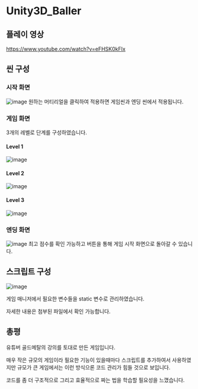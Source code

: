 # Unity3D_Baller

## 플레이 영상

https://www.youtube.com/watch?v=eFHSK0kFIx

## 씬 구성

### 시작 화면

![image](https://user-images.githubusercontent.com/65155903/193723835-f8841526-6c6b-46c3-891e-c8f0702a4e0b.png)
원하는 머티리얼을 클릭하여 적용하면 게임씬과 엔딩 씬에서 적용됩니다.

### 게임 화면
3개의 레벨로 단계를 구성하였습니다.

#### Level 1
![image](https://user-images.githubusercontent.com/65155903/193723917-af98cea8-15f2-48fb-b61d-c7e8504b38f6.png)

#### Level 2
![image](https://user-images.githubusercontent.com/65155903/193723952-ff0f8597-9b98-46fb-934e-c5abe0793067.png)

#### Level 3
![image](https://user-images.githubusercontent.com/65155903/193723974-588035fc-4ca0-479d-9a0a-4e8071ea1dcb.png)

### 엔딩 화면
![image](https://user-images.githubusercontent.com/65155903/193724021-8a5befff-503b-4125-b782-253901920c1f.png)
최고 점수를 확인 가능하고 버튼을 통해 게임 시작 화면으로 돌아갈 수 있습니다.

## 스크립트 구성
![image](https://user-images.githubusercontent.com/65155903/193724422-5b35b0a9-9eaf-4ab6-8923-a11d15a50cc5.png)

게임 매니저에서 필요한 변수들을 static 변수로 관리하였습니다.

자세한 내용은 첨부된 파일에서 확인 가능합니다.

## 총평
유튜버 골드메탈의 강의를 토대로 만든 게임입니다.

매우 작은 규모의 게임이라 필요한 기능이 있을때마다 스크립트를 추가하여서 사용하였지만 규모가 큰 게임에서는 이런 방식으론 코드 관리가 힘들 것으로 보입니다.

코드를 좀 더 구조적으로 그리고 효율적으로 짜는 법을 학습할 필요성을 느꼈습니다. 

